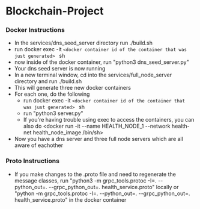 # Blockchain-Project

### Docker Instructions

- In the services/dns_seed_server directory run ./build.sh
- run docker exec -it `<docker container id of the container that was just generated> ` sh
- now inside of the docker container, run "python3 dns_seed_server.py"
- Your dns seed server is now running
- In a new terminal window, cd into the services/full_node_server directory and run ./build.sh
- This will generate three new docker containers
- For each one, do the following
  - run docker exec -it `<docker container id of the container that was just generated> ` sh
  - run "python3 server.py"
  - If you're having trouble using exec to access the containers, you can also do <docker run -it --name HEALTH_NODE_1 --network health-net health_node_image /bin/sh>
- Now you have a dns server and three full node servers which are all aware of eachother

### Proto Instructions 

- If you make changes to the .proto file and need to regenerate the message classes, run "python3 -m grpc_tools.protoc -I=. --python_out=. --grpc_python_out=. health_service.proto" locally or "python -m grpc_tools.protoc -I=. --python_out=. --grpc_python_out=. health_service.proto" in the docker container
